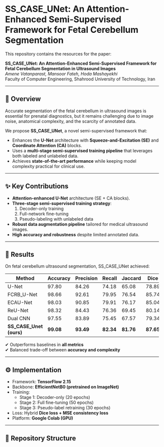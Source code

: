 # SS_CASE_UNet: An Attention-Enhanced Semi-Supervised Framework for Fetal Cerebellum Segmentation

This repository contains the resources for the paper:

**SS_CASE_UNet: An Attention-Enhanced Semi-Supervised Framework for Fetal Cerebellum Segmentation in Ultrasound Images**  
*Amene Vatanparast, Mansoor Fateh, Hoda Mashayekhi*  
Faculty of Computer Engineering, Shahrood University of Technology, Iran  

---

## 📖 Overview
Accurate segmentation of the fetal cerebellum in ultrasound images is essential for prenatal diagnostics, but it remains challenging due to image noise, anatomical complexity, and the scarcity of annotated data.  

We propose **SS_CASE_UNet**, a novel semi-supervised framework that:
- Enhances the **U-Net** architecture with **Squeeze-and-Excitation (SE)** and **Coordinate Attention (CA)** blocks.  
- Uses a **multi-stage semi-supervised training pipeline** that leverages both labeled and unlabeled data.  
- Achieves **state-of-the-art performance** while keeping model complexity practical for clinical use.  

---

## ✨ Key Contributions
- **Attention-enhanced U-Net** architecture (SE + CA blocks).  
- **Three-stage semi-supervised training strategy**:
  1. Decoder-only training  
  2. Full-network fine-tuning  
  3. Pseudo-labeling with unlabeled data  
- **Robust data augmentation pipeline** tailored for medical ultrasound images.  
- **High accuracy and robustness** despite limited annotated data.  

---

## 🧪 Results
On fetal cerebellum ultrasound segmentation, SS_CASE_UNet achieved:

| Method        | Accuracy | Precision | Recall | Jaccard | Dice |
|---------------|----------|-----------|--------|---------|------|
| U-Net         | 97.80    | 84.26     | 74.18  | 65.08   | 78.89 |
| FCRB_U-Net    | 98.66    | 92.61     | 79.95  | 76.54   | 85.74 |
| ECAU-Net      | 98.03    | 90.85     | 79.91  | 76.17   | 85.04 |
| ReU-Net       | 98.32    | 84.43     | 76.36  | 69.45   | 80.14 |
| Dual CNN      | 97.55    | 83.89     | 75.45  | 67.57   | 79.34 |
| **SS_CASE_Unet (ours)** | **99.08** | **93.49** | **82.34** | **81.76** | **87.65** |

✔ Outperforms baselines in **all metrics**  
✔ Balanced trade-off between **accuracy and complexity**  

---

## ⚙️ Implementation
- Framework: **TensorFlow 2.15**
- Backbone: **EfficientNetB0 (pretrained on ImageNet)**
- Training:  
  - Stage 1: Decoder-only (20 epochs)  
  - Stage 2: Full fine-tuning (50 epochs)  
  - Stage 3: Pseudo-label retraining (30 epochs)  
- Loss: Hybrid **Dice loss + MSE consistency loss**  
- Platform: **Google Colab (GPU)**  

---

## 📂 Repository Structure
